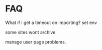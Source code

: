 # FAQ

What if i get a timeout on importing?
set env

some sites wont archive

manage user page problems.

